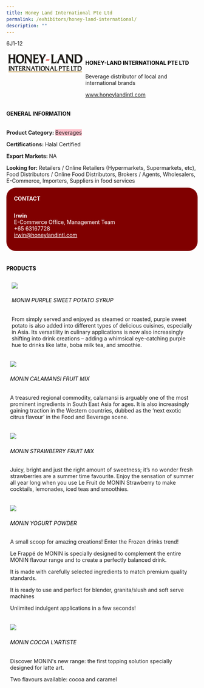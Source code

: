 ```yaml
---
title: Honey Land International Pte Ltd
permalink: /exhibitors/honey-land-international/
description: ""
---
```

<head>
	<div class="flex-paragraph">
		<!--hi there! this is a comment and will provide you with instructional guides-->
		<!--insert booth number here!-->
		<p style="text-transform: uppercase">6j1-12</p></div>
			<div class="flex-container" style="display: flex; flex-wrap: wrap;">
				<!--insert DOWNLOAD link of company logo between the " marks!-->
			<div class="card sgds" style="flex: 1 1 40%; display: block;"><img src="/images/honeyland.png"></div>
	<div class="card-sgds" style="flex: 1 1 58%; display: block; margin-left: 3px">
		<h4 style="text-transform: uppercase; color: black;"><!--insert the exhibitor's name between the <b> tags here--><b>Honey-Land International Pte Ltd</b></h4><!--insert the exhibitor's description between the <p> tags here-->
		<p>Beverage distributor of local and international brands</p>
		<!--insert the exhibitor's website link, making sure there is "https:// www." present please. make sure the entire https link goes in between the " marks-->
		<p><a href="https://shopee.sg/honeylandintl" target="_blank"><!--insert the www website link here (no need for https)-->www.honeylandintl.com</a></p>
	</div>
</div>
</head>

<body>
	<h4 style="text-transform: uppercase; color: black;"><b>General Information</b></h4>
		<div class="flex-container" style="display: flex; flex-wrap: wrap;">
			<div class="card sgds" style="flex: 1 1 65%; display: block; align-self: stretch">
			<div class="flex-paragraph">
			<p><b>Product Category: </b><span style=" background-color: pink; border-radius: 10 px;"><!--insert the exhibitor's pdt cat between the <p> tags here-->Beverages</span></p> 
				<p><b>Certifications: </b><!--insert all the exhibitor's certifications between the </b> and </p> here-->Halal Certified</p>
			<p><b>Export Markets: </b><!--insert all the exhibitor's export markets between the </b> and </p> here-->NA</p>
			<p style="margin-bottom: 10px;"><b>Looking for: </b><!--insert all the exhibitor's potential business partners between the </b> and </p> here-->Retailers / Online Retailers (Hypermarkets, Supermarkets, etc), Food Distributors / Online Food Distributors, Brokers / Agents, Wholesalers, E-Commerce, Importers, Suppliers in food services</p>
			</div>
		</div>
		<div class="card sgds" style="flex: 1 1 35%; padding: 10px; display: block; background-color: maroon; border-radius: 25px; align-self: center;">
		<h4 style="color: white; margin-top: 10px; margin-left: 10px;">CONTACT</h4>
		<div class="flex-paragraph">
			<!--replace with exhibitor's: --><p style="padding: 10px; color: white;"><b><!-- POC name-->Irwin</b><br><!-- designation-->E-Commerce Office, Management Team<br><!--contact number-->+65 63167728<br><!-- for linking purposes, insert their email after "mailto:"...--><a href="mailto:irwin@honeylandintl.com" style="color: white;"><!--...and also include the display email before </a> here-->irwin@honeylandintl.com</a></p>
		</div>
			</div>
		</div>
	<br>
		<h4 style="text-transform: uppercase; color: black;"><b>products</b></h4>
<div style="display: flex; flex-wrap: wrap;">
  <div class="card sgds" style="flex: 1 1 47%; margin: 10px; display: block;"><!--insert the exhibitor's DOWNLOAD image for product between the " marks here-->
	<div class="flex-image" style="display: block;"><img src="https://drive.google.com/uc?id=1_ooJcUbWlYtGt1LQ_0oc4KbAPxkPO0xH&export=download"></div>
	<div class="flex-paragraph">
		<h6 style="text-transform: uppercase; color: black;"><!--insert product name before </h6> and product description after <p>-->MONIN Purple Sweet Potato Syrup</h6>
		<p>From simply served and enjoyed as steamed or roasted, purple sweet potato is also added into different types of delicious cuisines, especially in Asia. Its versatility in culinary applications is now also increasingly shifting into drink creations – adding a whimsical eye-catching purple hue to drinks like latte, boba milk tea, and smoothie.</p></div>
	</div>
		<div class="card sgds" style="flex: 1 1 47%; margin: 10px; display: block;">
		<div class="flex-image" style="display: block;"><img src="https://drive.google.com/uc?id=1oVk3ile17SYWRn3R3KS5XXFlwd_3WKYX&export=download"></div>
	<div class="flex-paragraph">
		<h6 style="text-transform: uppercase; color: black;">MONIN Calamansi Fruit Mix
</h6>
		<p>A treasured regional commodity, calamansi is arguably one of the most prominent ingredients in South East Asia for ages. It is also increasingly gaining traction in the Western countries, dubbed as the ‘next exotic citrus flavour’ in the Food and Beverage scene.</p></div>
	</div>
		<div class="card sgds" style="flex: 1 1 47%; margin: 10px; display: block;">
		<div class="flex-image" style="display: block;"><img src="https://drive.google.com/uc?id=1UlayQ4kgJAuZAUQgaBK0IDBPDbSgId7w&export=download"></div>
	<div class="flex-paragraph">
		<h6 style="text-transform: uppercase; color: black;">MONIN Strawberry Fruit Mix</h6>
		<p>Juicy, bright and just the right amount of sweetness; it’s no wonder fresh strawberries are a summer time favourite. Enjoy the sensation of summer all year long when you use Le Fruit de MONIN Strawberry to make cocktails, lemonades, iced teas and smoothies.</p></div>
		</div>
		<div class="card sgds" style="flex: 1 1 47%; margin: 10px; display: block;">
		<div class="flex-image" style="display: block;"><img src="https://drive.google.com/uc?id=1VMOMQpL-l0HRs063zRWMFQ8qm9WTgap0&export=download"></div>
	<div class="flex-paragraph">
		<h6 style="text-transform: uppercase; color: black;">MONIN Yogurt Powder</h6>
		<p>A small scoop for amazing creations! Enter the Frozen drinks trend!

Le Frappé de MONIN is specially designed to complement the entire MONIN flavour range and to create a perfectly balanced drink.

It is made with carefully selected ingredients to match premium quality standards.

It is ready to use and perfect for blender, granita/slush and soft serve machines

Unlimited indulgent applications in a few seconds! </p></div>
	</div>
		<div class="card sgds" style="flex: 1 1 47%; margin: 10px; display: block;">
		<div class="flex-image" style="display: block;"><img src="https://drive.google.com/uc?id=1xlphhffMDfKcC2lUAc6SvToTGu10g-oe&export=download"></div>
	<div class="flex-paragraph">
		<h6 style="text-transform: uppercase; color: black;">MONIN Cocoa L'Artiste</h6>
		<p>Discover MONIN's new range: the first topping solution specially designed for latte art.

Two flavours available: cocoa and caramel</p></div>
	</div>
	<!--don't delete these 2 tags. double check how the layout looks on the right too and lemme know if there are any problems! thank u so much for ur hardwork!-->
	</div>
</body>